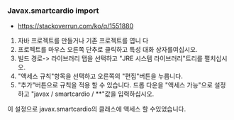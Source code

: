 ### Javax.smartcardio import 

- https://stackoverrun.com/ko/q/1551880

1. 자바 프로젝트를 만들거나 기존 프로젝트를 엽니 다
2. 프로젝트를 마우스 오른쪽 단추로 클릭하고 특성 대화 상자를여십시오.
3. 빌드 경로-> 라이브러리 탭을 선택하고 "JRE 시스템 라이브러리"트리를 펼치십시오.
4. "액세스 규칙"항목을 선택하고 오른쪽의 "편집"버튼을 누릅니다.
5. "추가"버튼으로 규칙을 적용 할 수 있습니다. 드롭 다운을 "액세스 가능"으로 설정하고 "javax / smartcardio / **"값을 입력하십시오.

이 설정으로 javax.smartcardio의 클래스에 액세스 할 수있었습니다.